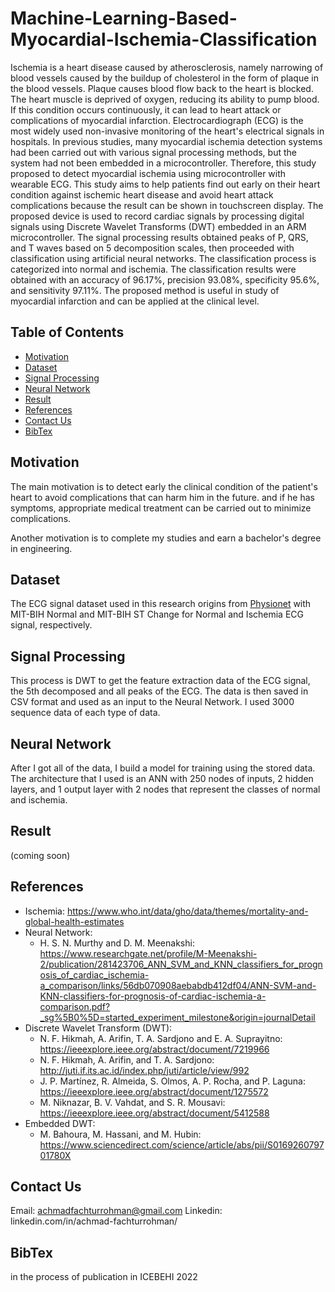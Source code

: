# Machine-Learning-Based-Myocardial-Ischemia-Classification
Ischemia is a heart disease caused by atherosclerosis, namely narrowing of blood vessels caused by the buildup of cholesterol in the form of plaque in the blood vessels. Plaque causes blood flow back to the heart is blocked. The heart muscle is deprived of oxygen, reducing its ability to pump blood. If this condition occurs continuously, it can lead to heart attack or complications of myocardial infarction. Electrocardiograph (ECG) is the most widely used non-invasive monitoring of the heart's electrical signals in hospitals. In previous studies, many myocardial ischemia detection systems had been carried out with various signal processing methods, but the system had not been embedded in a microcontroller. Therefore, this study proposed to detect myocardial ischemia using microcontroller with wearable ECG. This study aims to help patients find out early on their heart condition against ischemic heart disease and avoid heart attack complications because the result can be shown in touchscreen display. The proposed device is used to record cardiac signals by processing digital signals using Discrete Wavelet Transforms (DWT) embedded in an ARM microcontroller. The signal processing results obtained peaks of P, QRS, and T waves based on 5 decomposition scales, then proceeded with classification using artificial neural networks. The classification process is categorized into normal and ischemia. The classification results were obtained with an accuracy of 96.17%, precision 93.08%, specificity 95.6%, and sensitivity 97.11%. The proposed method is useful in study of myocardial infarction and can be applied at the clinical level.

## Table of Contents
- [Motivation](#section-1)
- [Dataset](#section-2)
- [Signal Processing](#section-3)
- [Neural Network](#section-4)
- [Result](#section-5)
- [References](#section-6)
- [Contact Us](#section-7)
- [BibTex](#section-8)

## Motivation
The main motivation is to detect early the clinical condition of the patient's heart to avoid complications that can harm him in the future. and if he has symptoms, appropriate medical treatment can be carried out to minimize complications.

Another motivation is to complete my studies and earn a bachelor's degree in engineering.

## Dataset
The ECG signal dataset used in this research origins from [Physionet](https://archive.physionet.org/cgi-bin/atm/ATM) with MIT-BIH Normal and MIT-BIH ST Change for Normal and Ischemia ECG signal, respectively. 

## Signal Processing
This process is DWT to get the feature extraction data of the ECG signal, the 5th decomposed and all peaks of the ECG. The data is then saved in CSV format and used as an input to the Neural Network. I used 3000 sequence data of each type of data.

## Neural Network
After I got all of the data, I build a model for training using the stored data. The architecture that I used is an ANN with 250 nodes of inputs, 2 hidden layers, and 1 output layer with 2 nodes that represent the classes of normal and ischemia.

## Result
(coming soon)

## References
-	Ischemia: https://www.who.int/data/gho/data/themes/mortality-and-global-health-estimates
-	Neural Network: 
	-	H. S. N. Murthy and D. M. Meenakshi: https://www.researchgate.net/profile/M-Meenakshi-2/publication/281423706_ANN_SVM_and_KNN_classifiers_for_prognosis_of_cardiac_ischemia-a_comparison/links/56db070908aebabdb412df04/ANN-SVM-and-KNN-classifiers-for-prognosis-of-cardiac-ischemia-a-comparison.pdf?_sg%5B0%5D=started_experiment_milestone&origin=journalDetail
-	Discrete Wavelet Transform (DWT):
	- 	N. F. Hikmah, A. Arifin, T. A. Sardjono and E. A. Suprayitno: https://ieeexplore.ieee.org/abstract/document/7219966
	-	N. F. Hikmah, A. Arifin, and T. A. Sardjono: http://juti.if.its.ac.id/index.php/juti/article/view/992
	-	J. P. Martínez, R. Almeida, S. Olmos, A. P. Rocha, and P. Laguna: https://ieeexplore.ieee.org/abstract/document/1275572 
	-	M. Niknazar, B. V. Vahdat, and S. R. Mousavi: https://ieeexplore.ieee.org/abstract/document/5412588
-	Embedded DWT: 
	-	M. Bahoura, M. Hassani, and M. Hubin: https://www.sciencedirect.com/science/article/abs/pii/S016926079701780X 	

## Contact Us
Email: achmadfachturrohman@gmail.com
Linkedin: linkedin.com/in/achmad-fachturrohman/

## BibTex
in the process of publication in ICEBEHI 2022




